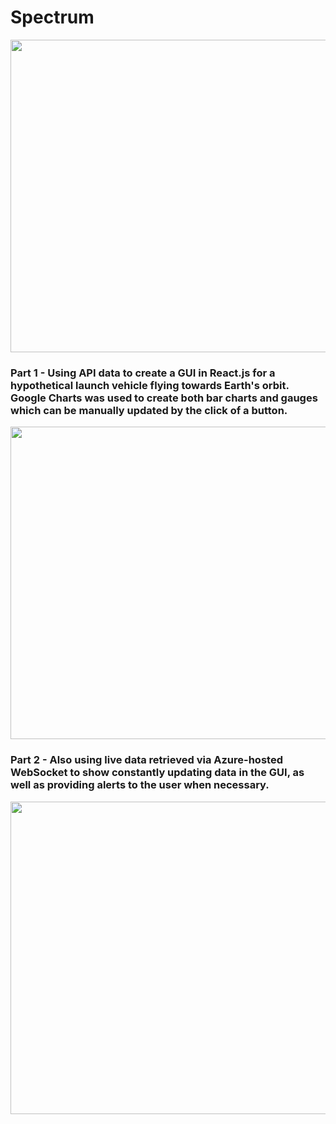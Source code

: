 # Spectrum
<img src="https://github.com/hari-pace/spectrum/assets/139553466/bd661728-f7ed-42ad-98a4-929b1d31094e" height="500px" width="700px" />

<h3> Part 1 - Using API data to create a GUI in React.js for a hypothetical launch vehicle flying towards Earth's orbit. Google Charts was used to create both bar charts and gauges which can be manually updated by the click of a button. </h3>
<img src="https://github.com/hari-pace/spectrum/assets/139553466/4697466e-0528-49ea-97ef-6d9e392a2857" height="500px" width="700px" />

<h3> Part 2 - Also using live data retrieved via Azure-hosted WebSocket to show constantly updating data in the GUI, as well as providing alerts to the user when necessary. </h3>
<img src="https://github.com/hari-pace/spectrum/assets/139553466/4f6f28cd-b73e-4847-a1e0-0ca31a780499" height="500px" width="700px" />
